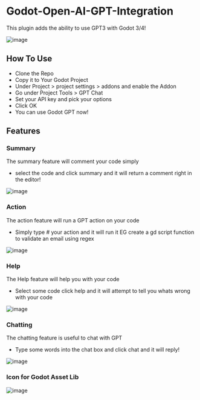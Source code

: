 # Godot-Open-AI-GPT-Integration
This plugin adds the ability to use GPT3 with Godot 3/4!

![image](https://user-images.githubusercontent.com/12012300/228555051-785a650a-b1a1-421f-9787-13e2c827d33c.png) 

## How To Use
* Clone the Repo
* Copy it to Your Godot Project
* Under Project > project settings > addons and enable the Addon
* Go under Project Tools > GPT Chat
* Set your API key and pick your options
* Click OK
* You can use Godot GPT now!

## Features
### Summary
The summary feature will comment your code simply 
* select the code and click summary and it will return a comment right in the editor!

![image](https://user-images.githubusercontent.com/12012300/228556030-4e5ae7e6-e1a9-4c49-b726-5f28b30b039f.png)

### Action
The action feature will run a GPT action on your code 
*  Simply type # your action and it will run it EG
create a gd script function to validate an email using regex

![image](https://user-images.githubusercontent.com/12012300/228556516-5363b368-3932-4056-8ef8-b0eea3469699.png)

### Help
The Help feature will help you with your code 
* Select some code click help and it will attempt to tell you whats wrong with your code
 
![image](https://user-images.githubusercontent.com/12012300/228556959-887b5911-eab8-453a-a630-9dbab97a04f0.png)

### Chatting
The chatting feature is useful to chat with GPT
* Type some words into the chat box and click chat and it will reply!

![image](https://user-images.githubusercontent.com/12012300/228557059-d3cad7da-f6aa-49bc-b272-3b7339130a7f.png)

### Icon for Godot Asset Lib
![image](https://user-images.githubusercontent.com/12012300/228563907-987573c5-2fdf-410b-ba3f-55a6b16eeb8d.png)
